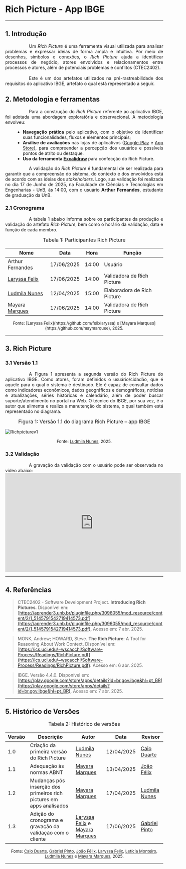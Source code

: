 # Rich Picture - App IBGE

***

## 1. Introdução
<div style="text-align: justify; text-indent: 2cm;">
Um <i>Rich Picture</i> é uma ferramenta visual utilizada para analisar problemas e expressar ideias de forma ampla e intuitiva. Por meio de desenhos, símbolos e conexões, o <i>Rich Picture</i> ajuda a identificar processos de negócio, atores envolvidos e relacionamentos entre processos e atores, além de potenciais problemas e conflitos (CTEC2402).
  <br><br>
  <div style="text-indent: 2cm;">
Este é um dos artefatos utilizados na pré-rastreabilidade dos requisitos do aplicativo IBGE, artefato o qual está representado a seguir.
    
  </div>
</div>

## 2. Metodologia e ferramentas

<div style="text-align: justify; text-indent: 2cm;">
Para a construção do <i>Rich Picture</i> referente ao aplicativo IBGE, foi adotada uma abordagem exploratória e observacional. A metodologia envolveu:
 </div>
 
 <ul style="text-align: justify; padding-left: 4em; margin-top: 1em;">
   <li><b>Navegação prática</b> pelo aplicativo, com o objetivo de identificar suas funcionalidades, fluxos e elementos principais;</li>
   <li><b>Análise de avaliações</b> nas lojas de aplicativos 
     (<a href="https://play.google.com" target="_blank">Google Play</a> e 
     <a href="https://www.apple.com/br/app-store/" target="_blank">App Store</a>), 
     para compreender a percepção dos usuários e possíveis pontos de atrito ou destaque.</li>
   <li><b>Uso da ferramenta 
     <a href="https://excalidraw.com" target="_blank">Excalidraw</a></b> para confecção do Rich Picture.</li>
 </ul>

<div style="text-align: justify; text-indent: 2cm;">
A validação do <i>Rich Picture</i> é fundamental de ser realizada para garantir que a compreensão do sistema, do contexto e dos envolvidos está de acordo com as ideias dos <i>stakeholders</i>. Logo, sua validação foi realizada no dia 17 de Junho de 2025, na Faculdade de Ciências e Tecnologias em Engenharias - UnB, às 14:00, com o usuário <b>Arthur Fernandes</b>, estudante de graduação da UnB. 
</div>

### 2.1 Cronograma

<div style="text-align: justify; text-indent: 2cm;">
A tabela 1 abaixo informa sobre os participantes da produção e validação do artefato <i>Rich Picture</i>, bem como o horário da validação, data e função de cada membro.
</div>

<font size="3"><p style="text-align: center">Tabela 1: Participantes Rich Picture</p></font>

<center>

| Nome                                             | Data                   |  Hora | Função |
| ------------------------------------------------ | ------------------------ | -------------- | ---------|
| Arthur Fernandes   |  17/06/2025 |  14:00 | Usuário | 
| [Laryssa Felix](https://github.com/felixlaryssa)   |  17/06/2025 |  14:00 | Validadora de Rich Picture | 
| [Ludmila Nunes](https://github.com/ludmilaaysha)   |  12/04/2025 |  15:00 | Elaboradora de Rich Picture | 
| [Mayara Marques](https://github.com/maymarquee)   |  17/06/2025 |  14:00 | Validadora de Rich Picture | 


</center>
<font size="2"><p style="text-align: center">Fonte: [Laryssa Felix](https://github.com/felixlaryssa) e [Mayara Marques](https://github.com/maymarquee), 2025.</p></font>

***

## 3. Rich Picture
### 3.1 Versão 1.1
<div style="text-align: justify; text-indent: 2cm;">
A Figura 1 apresenta a segunda versão do Rich Picture do aplicativo IBGE. Como atores, foram definidos o usuário/cidadão, que é aquele para o qual o sistema é destinado. Ele é capaz de consultar dados como indicadores econômicos, dados geográficos e demográficos, notícias e atualizações, séries históricas e calendário, além de poder buscar suporte/atendimento no portal na Web. O técnico do IBGE, por sua vez, é o autor que alimenta e realiza a manutenção do sistema, o qual também está representado no diagrama.
</div>

<font size="3"><p style="text-align: center">Figura 1: Versão 1.1 do diagrama Rich Picture – app IBGE</p></font>

![Richpicturev1](../assets/images/rich-picture-ibge.png)

<font size="2"><p style="text-align: center">Fonte: [Ludmila Nunes](https://github.com/ludmilaaysha), 2025.</p></font>

### 3.2 Validação

<div style="text-align: justify; text-indent: 2cm;">
A gravação da validação com o usuário pode ser observada no vídeo abaixo:
</div>

<div style="text-align: center;">
<iframe width="560" height="315" src="https://www.youtube.com/embed/LQeAiQqyCis?si=We3HV_ctNCpXu6m7" title="YouTube video player" frameborder="0" allow="accelerometer; autoplay; clipboard-write; encrypted-media; gyroscope; picture-in-picture; web-share" referrerpolicy="strict-origin-when-cross-origin" allowfullscreen></iframe>
</div>


***

## 4. Referências
> CTEC2402 - Software Development Project. **Introducing Rich Pictures**. Disponível em: [https://aprender3.unb.br/pluginfile.php/3096055/mod_resource/content/2/1_5145791542719414573.pdf](https://aprender3.unb.br/pluginfile.php/3096055/mod_resource/content/2/1_5145791542719414573.pdf)​. Acesso em: 7 abr. 2025.

> MONK, Andrew; HOWARD, Steve. **The Rich Picture**: A Tool for Reasoning About Work Context.  Disponível em: [https://ics.uci.edu/~wscacchi/Software-Process/Readings/RichPicture.pdf](https://ics.uci.edu/~wscacchi/Software-Process/Readings/RichPicture.pdf). Acesso em: 6 abr. 2025.

> IBGE. Versão 4.4.0. Disponível em: [https://play.google.com/store/apps/details?id=br.gov.ibge&hl=pt_BR](https://play.google.com/store/apps/details?id=br.gov.ibge&hl=pt_BR). Acesso em: 7 abr. 2025.

***

## 5. Histórico de Versões

<font size="3"><p style="text-align: center">Tabela 2: Histórico de versões</p></font>

| Versão | Descrição       | Autor                                            | Data                                  | Revisor     |
| ------ | ---------- | ------------------------------------------------ | ------------------------------------------ | ----------- |
| 1.0    | Criação da primeira versão do Rich Picture | [Ludmila Nunes](https://github.com/ludmilaaysha) | 12/04/2025 | [Caio Duarte](https://github.com/CaioDuart3)|
| 1.1    |Adequação às normas ABNT|[Mayara Marques](https://github.com/maymarquee)| 13/04/2025 |[João Félix](https://github.com/joaofmoreiraa)|
| 1.2    |Mudanças pós inserção dos primeiros rich pictures em apps analisados|[Mayara Marques](https://github.com/maymarquee)| 17/04/2025 |[Ludmila Nunes](https://github.com/ludmilaaysha)|
| 1.3    |Adição do cronograma e gravação da validação com o cliente|[Laryssa Felix](https://github.com/felixlaryssa) e [Mayara Marques](https://github.com/maymarquee)| 17/06/2025 |[Gabriel Pinto](https://github.com/GabrielSPinto)|

<font size="2"><p style="text-align: center">Fonte: [Caio Duarte](https://github.com/caioduart3), [Gabriel Pinto](https://github.com/GabrielSPinto), [João Félix](https://github.com/joaofmoreiraa), [Laryssa Felix](https://github.com/felixlaryssa), [Letícia Monteiro](https://github.com/LeticiaMonteiroo), [Ludmila Nunes](https://github.com/ludmilaaysha) e [Mayara Marques](https://github.com/maymarquee), 2025.</p></font>

***



